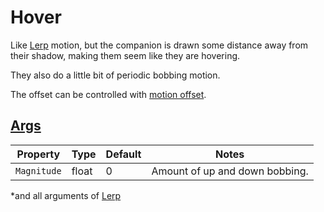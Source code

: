 # Hover

Like [Lerp](3.2.000-Lerp.md) motion, but the companion is drawn some distance away from their shadow, making them seem like they are hovering.

They also do a little bit of periodic bobbing motion.

The offset can be controlled with [motion offset](3-Motion.md).

## [Args](~/api/TrinketTinker.Models.MotionArgs.HoverArgs.yml)

| Property | Type | Default | Notes |
| -------- | ---- | ------- | ----- |
| `Magnitude` | float | 0 | Amount of up and down bobbing. |

*and all arguments of [Lerp](3.2.000-Lerp.md)
